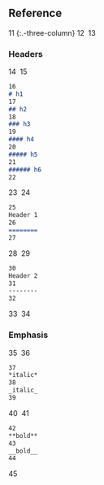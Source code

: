 
## Reference
11
{:.-three-column}
12
​
13
### Headers
14
​
15
```markdown
16
# h1
17
## h2
18
### h3
19
#### h4
20
##### h5
21
###### h6
22
```
23
​
24
```markdown
25
Header 1
26
========
27
```
28
​
29
```markdown
30
Header 2
31
--------
32
```
33
​
34
### Emphasis
35
​
36
```markdown
37
*italic*
38
_italic_
39
```
40
​
41
```markdown
42
**bold**
43
__bold__
44
```
45
​